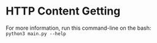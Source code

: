 # HTTP Content Getting

For more information, run this command-line on the bash:<br>
`python3 main.py --help`<br>

